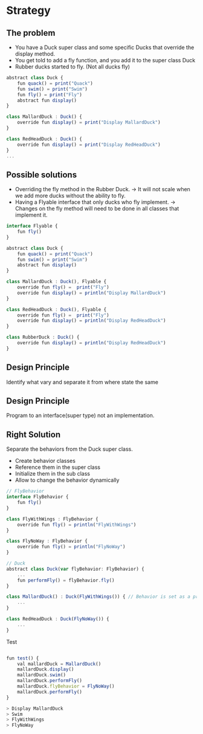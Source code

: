 # Strategy

## The problem
* You have a Duck super class and some specific Ducks that override the display method.
* You get told to add a fly function, and you add it to the super class Duck
* Rubber ducks started to fly. (Not all ducks fly) 

```js
abstract class Duck {
    fun quack() = print("Quack")
    fun swim() = print("Swim")
    fun fly() = print("Fly") 
    abstract fun display()
}

class MallardDuck : Duck() {
    override fun display() = print("Display MallardDuck")
}

class RedHeadDuck : Duck() {
    override fun display() = print("Display RedHeadDuck")
}
...
```
## Possible solutions
* Overriding the fly method in the Rubber Duck. -> It will not scale when we add more ducks without the ability to fly.
* Having a Flyable interface that only ducks who fly implement. -> Changes on the fly method will need to be done in all classes that implement it. 

```js
interface Flyable {
    fun fly()
}

abstract class Duck {
    fun quack() = print("Quack")
    fun swim() = print("Swim")
    abstract fun display()
}

class MallardDuck : Duck(), Flyable {
    override fun fly() =  print("Fly")
    override fun display() = println("Display MallardDuck")
}

class RedHeadDuck : Duck(), Flyable {
	override fun fly() =  print("Fly")
    override fun display() = println("Display RedHeadDuck")
}

class RubberDuck : Duck() {
    override fun display() = println("Display RedHeadDuck")
}
```

## Design Principle
Identify what vary and separate it from  where state the same

## Design Principle
Program to an interface(super type) not an implementation. 

## Right Solution
Separate the behaviors from the Duck super class.
* Create behavior classes
* Reference them in the super class
* Initialize them in the sub class
* Allow to change the behavior dynamically

```js
// FlyBehavior
interface FlyBehavior {
    fun fly()
}

class FlyWithWings : FlyBehavior {
    override fun fly() = println("FlyWithWings")
}

class FlyNoWay : FlyBehavior {
    override fun fly() = println("FlyNoWay")
}

// Duck
abstract class Duck(var flyBehavior: FlyBehavior) {
	...
    fun performFly() = flyBehavior.fly()
}

class MallardDuck() : Duck(FlyWithWings()) { // Behavior is set as a property 'default value'. Duck(flyBehavior = FlyWithWings()) 
	...
}

class RedHeadDuck : Duck(FlyNoWay()) {
	...
}
```

Test

```js

fun test() {
    val mallardDuck = MallardDuck()
    mallardDuck.display()
    mallardDuck.swim()
    mallardDuck.performFly()
    mallardDuck.flyBehavior = FlyNoWay()
    mallardDuck.performFly()
}

> Display MallardDuck
> Swim
> FlyWithWings
> FlyNoWay
```

